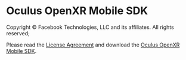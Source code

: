 # Oculus OpenXR Mobile SDK
Copyright © Facebook Technologies, LLC and its affiliates. All rights reserved;


Please read the [License Agreement](https://developer.oculus.com/licenses/oculussdk) and download the [Oculus OpenXR Mobile SDK](https://developer.oculus.com/downloads/package/oculus-openxr-mobile-sdk/).



